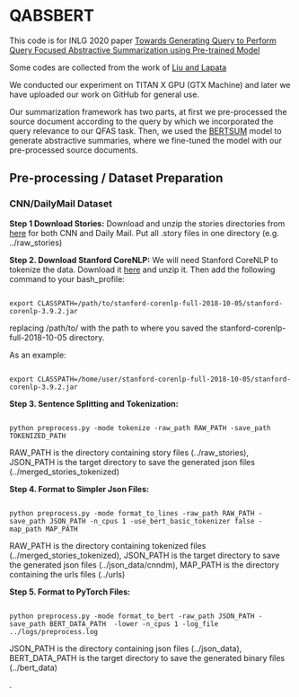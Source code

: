 # **QABSBERT**

This code is for INLG 2020 paper  [Towards Generating Query to Perform Query Focused Abstractive Summarization using Pre-trained Model](https://www.aclweb.org/anthology/2020.inlg-1.11/)

Some codes are collected from the work of [Liu and Lapata](https://github.com/nlpyang/PreSumm)

We conducted our experiment on TITAN X GPU (GTX Machine) and later we have uploaded our work on GitHub for general use.

Our summarization framework has two parts, at first we pre-processed the source document according to the query by which we incorporated the query relevance to our QFAS task. Then, we used the [BERTSUM](https://github.com/nlpyang/PreSumm) model to generate abstractive summaries, where we fine-tuned the model with our pre-processed source documents.

## **Pre-processing / Dataset Preparation**

### **CNN/DailyMail Dataset**

**Step 1 Download Stories:** Download and unzip the stories directories from [here](https://cs.nyu.edu/~kcho/DMQA/) for both CNN and Daily Mail. Put all .story files in one directory (e.g. ../raw_stories)

**Step 2. Download Stanford CoreNLP:** We will need Stanford CoreNLP to tokenize the data. Download it [here](https://stanfordnlp.github.io/CoreNLP/) and unzip it. Then add the following command to your bash_profile:
<pre><code>
export CLASSPATH=/path/to/stanford-corenlp-full-2018-10-05/stanford-corenlp-3.9.2.jar
</code></pre>
replacing /path/to/ with the path to where you saved the stanford-corenlp-full-2018-10-05 directory.

As an example:
<pre><code>
export CLASSPATH=/home/user/stanford-corenlp-full-2018-10-05/stanford-corenlp-3.9.2.jar
</code></pre>

**Step 3. Sentence Splitting and Tokenization:**
<pre><code>
python preprocess.py -mode tokenize -raw_path RAW_PATH -save_path TOKENIZED_PATH
</code></pre>
RAW_PATH is the directory containing story files (../raw_stories), JSON_PATH is the target directory to save the generated json files (../merged_stories_tokenized)

**Step 4. Format to Simpler Json Files:**
<pre><code>
python preprocess.py -mode format_to_lines -raw_path RAW_PATH -save_path JSON_PATH -n_cpus 1 -use_bert_basic_tokenizer false -map_path MAP_PATH
</code></pre>
RAW_PATH is the directory containing tokenized files (../merged_stories_tokenized), JSON_PATH is the target directory to save the generated json files (../json_data/cnndm), MAP_PATH is the directory containing the urls files (../urls)

**Step 5. Format to PyTorch Files:**
<pre><code>
python preprocess.py -mode format_to_bert -raw_path JSON_PATH -save_path BERT_DATA_PATH  -lower -n_cpus 1 -log_file ../logs/preprocess.log
</code></pre>
JSON_PATH is the directory containing json files (../json_data), BERT_DATA_PATH is the target directory to save the generated binary files (../bert_data)

.
